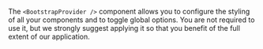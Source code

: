 The `<BootstrapProvider />` component allows you to configure the styling of all your components and to toggle global options. You are not required to use it, but we strongly suggest applying it so that you benefit of the full extent of our application.
